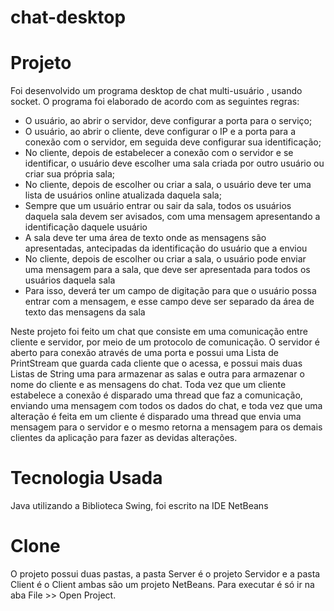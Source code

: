 # chat-desktop
<h1> Projeto </h1>
  <p>
    Foi desenvolvido um programa desktop de chat multi-usuário , usando socket. O programa foi elaborado de acordo com as seguintes regras:
  </p>
  <ul>
    <li>
      	O usuário, ao abrir o servidor, deve configurar a porta para o serviço;
    </li>
    <li>
      	O usuário, ao abrir o cliente, deve configurar o IP e a porta para a conexão com o servidor, em seguida deve configurar sua identificação;
    </li>
    <li>
       No cliente, depois de estabelecer a conexão com o servidor e se identificar, o usuário deve escolher uma sala criada por outro usuário ou criar sua própria sala;
    </li>
    <li>
      No cliente, depois de escolher ou criar a sala, o usuário deve ter uma lista de usuários online atualizada daquela sala;
    </li>
    <li>
      Sempre que um usuário entrar ou sair da sala, todos os usuários daquela sala devem ser avisados, com uma mensagem apresentando a identificação daquele usuário
    </li>
    <li>
       A sala deve ter uma área de texto onde as mensagens são apresentadas, antecipadas da identificação do usuário que a enviou
    </li>
    <li>
       No cliente, depois de escolher ou criar a sala, o usuário pode enviar uma mensagem para a sala, que deve ser apresentada para todos os usuários daquela sala
    </li>
    <li>
      Para isso, deverá ter um campo de digitação para que o usuário possa entrar com a mensagem, e esse campo deve ser separado da área de texto das mensagens da sala
    </li>
  </ul>
   <p>
        Neste projeto foi feito um chat que consiste em uma comunicação entre cliente e
    servidor, por meio de um protocolo de comunicação. O servidor é aberto para
    conexão através de uma porta e possui uma Lista de PrintStream que guarda cada
    cliente que o acessa, e possui mais duas Listas de String uma para armazenar as
    salas e outra para armazenar o nome do cliente e as mensagens do chat. Toda vez
    que um cliente estabelece a conexão é disparado uma thread que faz a
    comunicação, enviando uma mensagem com todos os dados do chat, e toda vez
    que uma alteração é feita em um cliente é disparado uma thread que envia uma
    mensagem para o servidor e o mesmo retorna a mensagem para os demais clientes
    da aplicação para fazer as devidas alterações.
   </p>
   <h1>Tecnologia Usada</h1>
   <p>Java utilizando a Biblioteca Swing, foi escrito na IDE NetBeans</p>
   <h1>Clone</h1>
   <p>
    O projeto possui duas pastas, a pasta Server é o projeto Servidor e a pasta Client é o Client ambas são um projeto NetBeans. Para executar é só ir na aba File >> Open Project.
   </p>
